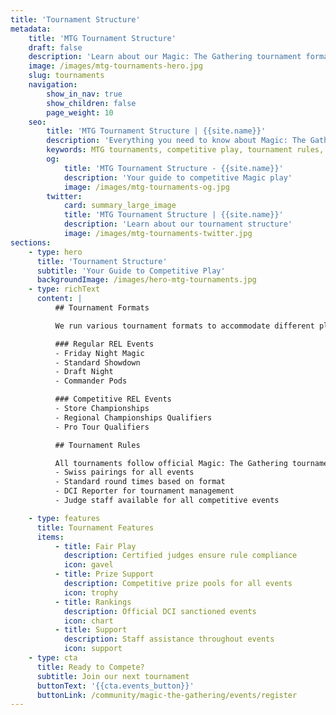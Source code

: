 ```yaml
---
title: 'Tournament Structure'
metadata:
    title: 'MTG Tournament Structure'
    draft: false
    description: 'Learn about our Magic: The Gathering tournament formats, rules, and competitive structure'
    image: /images/mtg-tournaments-hero.jpg
    slug: tournaments
    navigation:
        show_in_nav: true
        show_children: false
        page_weight: 10
    seo:
        title: 'MTG Tournament Structure | {{site.name}}'
        description: 'Everything you need to know about Magic: The Gathering tournaments at {{site.name}}. Learn about formats, rules, and competitive play.'
        keywords: MTG tournaments, competitive play, tournament rules, prize structure, tournament formats
        og:
            title: 'MTG Tournament Structure - {{site.name}}'
            description: 'Your guide to competitive Magic play'
            image: /images/mtg-tournaments-og.jpg
        twitter:
            card: summary_large_image
            title: 'MTG Tournament Structure | {{site.name}}'
            description: 'Learn about our tournament structure'
            image: /images/mtg-tournaments-twitter.jpg
sections:
    - type: hero
      title: 'Tournament Structure'
      subtitle: 'Your Guide to Competitive Play'
      backgroundImage: /images/hero-mtg-tournaments.jpg
    - type: richText
      content: |
          ## Tournament Formats

          We run various tournament formats to accommodate different play styles and competitive levels:

          ### Regular REL Events
          - Friday Night Magic
          - Standard Showdown
          - Draft Night
          - Commander Pods

          ### Competitive REL Events
          - Store Championships
          - Regional Championships Qualifiers
          - Pro Tour Qualifiers

          ## Tournament Rules

          All tournaments follow official Magic: The Gathering tournament rules and procedures:
          - Swiss pairings for all events
          - Standard round times based on format
          - DCI Reporter for tournament management
          - Judge staff available for all competitive events

    - type: features
      title: Tournament Features
      items:
          - title: Fair Play
            description: Certified judges ensure rule compliance
            icon: gavel
          - title: Prize Support
            description: Competitive prize pools for all events
            icon: trophy
          - title: Rankings
            description: Official DCI sanctioned events
            icon: chart
          - title: Support
            description: Staff assistance throughout events
            icon: support
    - type: cta
      title: Ready to Compete?
      subtitle: Join our next tournament
      buttonText: '{{cta.events_button}}'
      buttonLink: /community/magic-the-gathering/events/register
---
```

